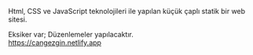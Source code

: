 Html, CSS ve JavaScript teknolojileri ile yapılan küçük çaplı statik bir web sitesi.

Eksiker var; Düzenlemeler yapılacaktır. <br/>
https://cangezgin.netlify.app
